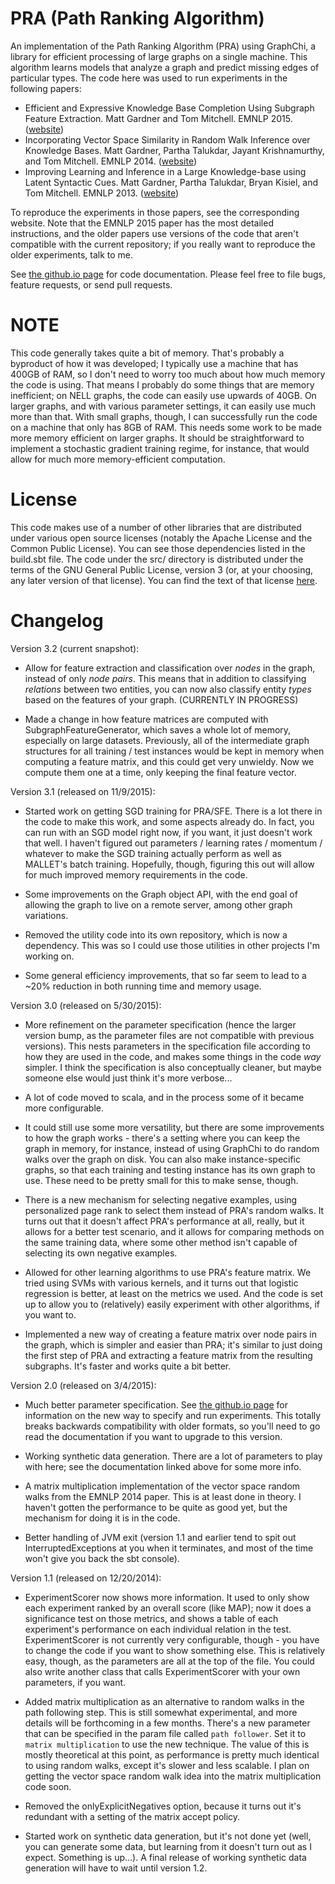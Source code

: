 # PRA (Path Ranking Algorithm)

An implementation of the Path Ranking Algorithm (PRA) using GraphChi, a library for efficient
processing of large graphs on a single machine.  This algorithm learns models that analyze a graph
and predict missing edges of particular types.  The code here was used to run experiments in the
following papers:

* Efficient and Expressive Knowledge Base Completion Using Subgraph Feature Extraction.  Matt
  Gardner and Tom Mitchell.  EMNLP 2015. ([website](http://rtw.ml.cmu.edu/emnlp2015_sfe))
* Incorporating Vector Space Similarity in Random Walk Inference over Knowledge Bases.  Matt
  Gardner, Partha Talukdar, Jayant Krishnamurthy, and Tom Mitchell.  EMNLP 2014.
([website](http://rtw.ml.cmu.edu/emnlp2014_vector_space_pra))
* Improving Learning and Inference in a Large Knowledge-base using Latent Syntactic Cues.  Matt
  Gardner, Partha Talukdar, Bryan Kisiel, and Tom Mitchell.  EMNLP 2013.
([website](http://rtw.ml.cmu.edu/emnlp2013_pra))

To reproduce the experiments in those papers, see the corresponding website.  Note that the EMNLP
2015 paper has the most detailed instructions, and the older papers use versions of the code that
aren't compatible with the current repository; if you really want to reproduce the older
experiments, talk to me.

See [the github.io page](http://matt-gardner.github.io/pra/) for code documentation.  Please feel
free to file bugs, feature requests, or send pull requests.

# NOTE

This code generally takes quite a bit of memory.  That's probably a byproduct of how it was
developed; I typically use a machine that has 400GB of RAM, so I don't need to worry too much about
how much memory the code is using.  That means I probably do some things that are memory
inefficient; on NELL graphs, the code can easily use upwards of 40GB.  On larger graphs, and with
various parameter settings, it can easily use much more than that.  With small graphs, though, I
can successfully run the code on a machine that only has 8GB of RAM.  This needs some work to be
made more memory efficient on larger graphs.  It should be straightforward to implement a
stochastic gradient training regime, for instance, that would allow for much more memory-efficient
computation.

# License

This code makes use of a number of other libraries that are distributed under various open source
licenses (notably the Apache License and the Common Public License).  You can see those
dependencies listed in the build.sbt file.  The code under the src/ directory is distributed under
the terms of the GNU General Public License, version 3 (or, at your choosing, any later version of
that license).  You can find the text of that license
[here](http://www.gnu.org/licenses/gpl-3.0.txt).

# Changelog

Version 3.2 (current snapshot):

- Allow for feature extraction and classification over _nodes_ in the graph, instead of only _node
  pairs_.  This means that in addition to classifying _relations_ between two entities, you can
now also classify entity _types_ based on the features of your graph. (CURRENTLY IN PROGRESS)

- Made a change in how feature matrices are computed with SubgraphFeatureGenerator, which saves a
  whole lot of memory, especially on large datasets.  Previously, all of the intermediate graph
structures for all training / test instances would be kept in memory when computing a feature
matrix, and this could get very unwieldy.  Now we compute them one at a time, only keeping the
final feature vector.

Version 3.1 (released on 11/9/2015):

- Started work on getting SGD training for PRA/SFE.  There is a lot there in the code to make this
  work, and some aspects already do.  In fact, you can run with an SGD model right now, if you
want, it just doesn't work that well.  I haven't figured out parameters / learning rates /
momentum / whatever to make the SGD training actually perform as well as MALLET's batch training.
Hopefully, though, figuring this out will allow for much improved memory requirements in the code.

- Some improvements on the Graph object API, with the end goal of allowing the graph to live on a
  remote server, among other graph variations.

- Removed the utility code into its own repository, which is now a dependency.  This was so I
  could use those utilities in other projects I'm working on.

- Some general efficiency improvements, that so far seem to lead to a ~20% reduction in both
  running time and memory usage.

Version 3.0 (released on 5/30/2015):

- More refinement on the parameter specification (hence the larger version bump, as the parameter
  files are not compatible with previous versions).  This nests parameters in the specification
file according to how they are used in the code, and makes some things in the code _way_ simpler.
I think the specification is also conceptually cleaner, but maybe someone else would just think
it's more verbose...

- A lot of code moved to scala, and in the process some of it became more configurable.

- It could still use some more versatility, but there are some improvements to how the graph
  works - there's a setting where you can keep the graph in memory, for instance, instead of using
GraphChi to do random walks over the graph on disk.  You can also make instance-specific graphs,
so that each training and testing instance has its own graph to use.  These need to be pretty
small for this to make sense, though.

- There is a new mechanism for selecting negative examples, using personalized page rank to select
  them instead of PRA's random walks.  It turns out that it doesn't affect PRA's performance at
all, really, but it allows for a better test scenario, and it allows for comparing methods on the
same training data, where some other method isn't capable of selecting its own negative examples.

- Allowed for other learning algorithms to use PRA's feature matrix.  We tried using SVMs with
  various kernels, and it turns out that logistic regression is better, at least on the metrics we
used.  And the code is set up to allow you to (relatively) easily experiment with other
algorithms, if you want to.

- Implemented a new way of creating a feature matrix over node pairs in the graph, which is
  simpler and easier than PRA; it's similar to just doing the first step of PRA and extracting a
feature matrix from the resulting subgraphs.  It's faster and works quite a bit better.

Version 2.0 (released on 3/4/2015):

- Much better parameter specification.  See [the github.io
  page](http://matt-gardner.github.io/pra) for information on the new way to specify and run
experiments.  This totally breaks backwards compatibility with older formats, so you'll need to go
read the documentation if you want to upgrade to this version.

- Working synthetic data generation.  There are a lot of parameters to play with here; see the
  documentation linked above for some more info.

- A matrix multiplication implementation of the vector space random walks from the EMNLP 2014
  paper.  This is at least done in theory.  I haven't gotten the performance to be quite as good
yet, but the mechanism for doing it is in the code.

- Better handling of JVM exit (version 1.1 and earlier tend to spit out InterruptedExceptions at
  you when it terminates, and most of the time won't give you back the sbt console).

Version 1.1 (released on 12/20/2014):

- ExperimentScorer now shows more information.  It used to only show each experiment ranked by an
  overall score (like MAP); now it does a significance test on those metrics, and shows a table of
each experiment's performance on each individual relation in the test.  ExperimentScorer is not
currently very configurable, though - you have to change the code if you want to show something
else.  This is relatively easy, though, as the parameters are all at the top of the file.  You
could also write another class that calls ExperimentScorer with your own parameters, if you want.

- Added matrix multiplication as an alternative to random walks in the path following step.  This
  is still somewhat experimental, and more details will be forthcoming in a few months.  There's a
new parameter that can be specified in the param file called `path follower`.  Set it to `matrix
multiplication` to use the new technique.  The value of this is mostly theoretical at this point,
as performance is pretty much identical to using random walks, except it's slower and less
scalable.  I plan on getting the vector space random walk idea into the matrix multiplication code
soon.

- Removed the onlyExplicitNegatives option, because it turns out it's redundant with a setting of
  the matrix accept policy.

- Started work on synthetic data generation, but it's not done yet (well, you can generate some
  data, but learning from it doesn't turn out as I expect.  Something is up...).  A final release
of working synthetic data generation will have to wait until version 1.2.
